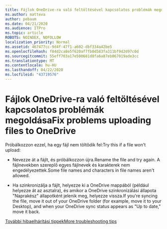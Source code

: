 ```yaml
---
title: Fájlok OneDrive-ra való feltöltésével kapcsolatos problémák megoldása
ms.author: matteva
author: pebaum
ms.date: 04/21/2020
ms.audience: ITPro
ms.topic: article
ROBOTS: NOINDEX, NOFOLLOW
localization_priority: Normal
ms.assetid: 467477cc-9d4f-47f1-a602-dbf334a42be5
ms.openlocfilehash: f84d2ca8e5f620af7fb0d583fa311bf9d2d97c0d
ms.sourcegitcommit: 55eff703a17e500681d8fa6a87eb067019ade3cc
ms.translationtype: MT
ms.contentlocale: hu-HU
ms.lasthandoff: 04/22/2020
ms.locfileid: "43719576"
---
```

# <a name="fix-problems-uploading-files-to-onedrive"></a><span data-ttu-id="058f1-102">Fájlok OneDrive-ra való feltöltésével kapcsolatos problémák megoldása</span><span class="sxs-lookup"><span data-stu-id="058f1-102">Fix problems uploading files to OneDrive</span></span>

<span data-ttu-id="058f1-103">Próbálkozzon ezzel, ha egy fájl nem töltődik fel:</span><span class="sxs-lookup"><span data-stu-id="058f1-103">Try this if a file won't upload:</span></span>
  
- <span data-ttu-id="058f1-104">Nevezze át a fájlt, és próbálkozzon újra.</span><span class="sxs-lookup"><span data-stu-id="058f1-104">Rename the file and try again.</span></span> <span data-ttu-id="058f1-105">A fájlnevekben szereplő egyes fájlnevek és karakterek nem engedélyezettek.</span><span class="sxs-lookup"><span data-stu-id="058f1-105">Some file names and characters in file names aren't allowed.</span></span> 
    
- <span data-ttu-id="058f1-106">Ha szinkronizálja a fájlt, helyezze ki a OneDrive mappából (például helyezze át az asztalra), és amikor a OneDrive szinkronizálási állapota "Naprakész" állapotként jelenik meg, helyezze vissza.</span><span class="sxs-lookup"><span data-stu-id="058f1-106">If you're syncing the file, move it out of your OneDrive folder (for example, move it to your Desktop), and when your OneDrive sync status appears as "Up to date," move it back.</span></span> 
    
[<span data-ttu-id="058f1-107">További hibaelhárítási tippek</span><span class="sxs-lookup"><span data-stu-id="058f1-107">More troubleshooting tips</span></span>](https://go.microsoft.com/fwlink/?linkid=873155)
  

